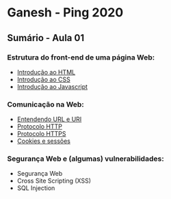 # Ganesh - Ping 2020

## Sumário - Aula 01

### Estrutura do front-end de uma página Web:
- [Introdução ao HTML](https://github.com/Haltz01/Ganesh_PingWeb2020_Aula01/blob/master/Aula01_HTML.md)
- [Introdução ao CSS](https://github.com/Haltz01/Ganesh_PingWeb2020_Aula01/blob/master/Aula01_CSS.md)
- [Introdução ao Javascript](https://github.com/Haltz01/Ganesh_PingWeb2020_Aula01/blob/master/Aula01_JS.md)

### Comunicação na Web:
- [Entendendo URL e URI](https://github.com/Haltz01/Ganesh_PingWeb2020_Aula01/blob/master/Aula01_URLs.md)
- [Protocolo HTTP](https://github.com/Haltz01/Ganesh_PingWeb2020_Aula01/blob/master/Aula01_HTTP.md)
- [Protocolo HTTPS](https://github.com/Haltz01/Ganesh_PingWeb2020_Aula01/blob/master/Aula01_HTTPS.md)
- [Cookies e sessões](https://github.com/Haltz01/Ganesh_PingWeb2020_Aula01/blob/master/Aula01_Cookies_e_sessoes.md)

### Segurança Web e (algumas) vulnerabilidades:
- Segurança Web
- Cross Site Scripting (XSS)
- SQL Injection
